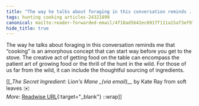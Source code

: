 ```yaml
---
title: "The way he talks about foraging in this conversation reminds ..."
tags: hunting cooking articles-24321899
canonical: mailto:reader-forwarded-email/4f18ad5b42ec691ff111a15af3ef97ea
hide_title: true
---
```


The way he talks about foraging in this conversation reminds me that “cooking” is an amorphous concept that can start way before you get to the stove. The creative act of getting food on the table can encompass the patient art of growing food or the thrill of the hunt in the wild. For those of us far from the wild, it can include the thoughtful sourcing of ingredients.


[[<cite>_The Secret Ingredient: Lion's Mane _(via email)__</cite> by Kate Ray from soft leaves ✉️<br>
_More_: [Readwise URL](https://readwise.io/open/475169745){:target="_blank"}
::wrap]]